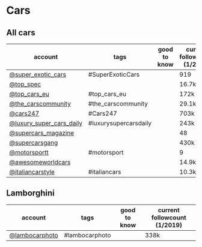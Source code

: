# Cars
## All cars
|                                    account                                     |         tags          | good to know | current followcount (1/2019) |
| ------------------------------------------------------------------------------ | --------------------- | ------------ | ---------------------------- |
| [@super_exotic_cars](https://www.instagram.com/super_exotic_cars/)             | #SuperExoticCars      |              |919|
| [@top_spec](https://www.instagram.com/top_spec/)                               |                       |              |16.7k|
| [@top_cars_eu](https://www.instagram.com/top_cars_eu/)                         | #top_cars_eu          |              |172k|
| [@the_carscommunity](https://www.instagram.com/the_carscommunity/)             | #the_carscommunity    |              |29.1k|
| [@cars247](https://www.instagram.com/cars247/)                                 | #Cars247              |              |703k|
| [@luxury_super_cars_daily](https://www.instagram.com/luxury_super_cars_daily/) | #luxurysupercarsdaily |              |243k|
| [@supercars_magazine](https://www.instagram.com/supercars_magazine/)           |                       |              |48|
| [@supercarsgang](https://www.instagram.com/supercarsgang/)                     |                       |              |430k|
| [@motorsportt](https://www.instagram.com/motorsportt/)                         | #motorsport           |              |9|
| [@awesomeworldcars](https://www.instagram.com/awesomeworldcars/)               |                       |              |14.9k|
| [@italiancarstyle](https://www.instagram.com/italiancarstyle/)                 | #italiancars          |              |10.3k|

## Lamborghini
|                                account                                 |      tags      | good to know | current followcount (1/2019) |
| ---------------------------------------------------------------------- | -------------- | ------------ | ---------------------------- |
| [@lambocarphoto](https://www.instagram.com/lambocarphoto/)             | #lambocarphoto |              |338k|
